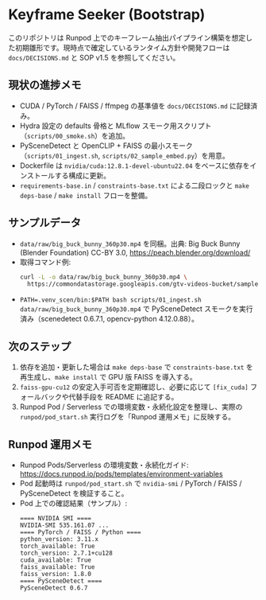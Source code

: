 # Keyframe Seeker (Bootstrap)

このリポジトリは Runpod 上でのキーフレーム抽出パイプライン構築を想定した初期雛形です。現時点で確定しているランタイム方針や開発フローは `docs/DECISIONS.md` と SOP v1.5 を参照してください。

## 現状の進捗メモ

- CUDA / PyTorch / FAISS / ffmpeg の基準値を `docs/DECISIONS.md` に記録済み。
- Hydra 設定の defaults 骨格と MLflow スモーク用スクリプト（`scripts/00_smoke.sh`）を追加。
- PySceneDetect と OpenCLIP + FAISS の最小スモーク（`scripts/01_ingest.sh`, `scripts/02_sample_embed.py`）を用意。
- Dockerfile は `nvidia/cuda:12.8.1-devel-ubuntu22.04` をベースに依存をインストールする構成に更新。
- `requirements-base.in` / `constraints-base.txt` による二段ロックと `make deps-base` / `make install` フローを整備。

## サンプルデータ

- `data/raw/big_buck_bunny_360p30.mp4` を同梱。出典: Big Buck Bunny (Blender Foundation) CC-BY 3.0, https://peach.blender.org/download/
- 取得コマンド例:
  ```bash
  curl -L -o data/raw/big_buck_bunny_360p30.mp4 \
    https://commondatastorage.googleapis.com/gtv-videos-bucket/sample/BigBuckBunny.mp4
  ```
- `PATH=.venv_scen/bin:$PATH bash scripts/01_ingest.sh data/raw/big_buck_bunny_360p30.mp4` で PySceneDetect スモークを実行済み（scenedetect 0.6.7.1, opencv-python 4.12.0.88）。

## 次のステップ

1. 依存を追加・更新した場合は `make deps-base` で `constraints-base.txt` を再生成し、`make install` で GPU 版 FAISS を導入する。
2. `faiss-gpu-cu12` の安定入手可否を定期確認し、必要に応じて `[fix_cuda]` フォールバックや代替手段を README に追記する。
3. Runpod Pod / Serverless での環境変数・永続化設定を整理し、実際の `runpod/pod_start.sh` 実行ログを「Runpod 運用メモ」に反映する。

## Runpod 運用メモ

- Runpod Pods/Serverless の環境変数・永続化ガイド: https://docs.runpod.io/pods/templates/environment-variables
- Pod 起動時は `runpod/pod_start.sh` で `nvidia-smi` / PyTorch / FAISS / PySceneDetect を検証すること。
- Pod 上での確認結果（サンプル）:
  ```
  ==== NVIDIA SMI ====
  NVIDIA-SMI 535.161.07 ...
  ==== PyTorch / FAISS / Python ====
  python_version: 3.11.x
  torch_available: True
  torch_version: 2.7.1+cu128
  cuda_available: True
  faiss_available: True
  faiss_version: 1.8.0
  ==== PySceneDetect ====
  PySceneDetect 0.6.7
  ```
